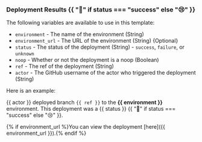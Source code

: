 ### Deployment Results {{ ":rocket:" if status === "success" else ":cry:" }}

The following variables are available to use in this template:

- `environment` - The name of the environment (String)
- `environment_url` - The URL of the environment (String) {Optional}
- `status` - The status of the deployment (String) - `success`, `failure`, or `unknown`
- `noop` - Whether or not the deployment is a noop (Boolean)
- `ref` - The ref of the deployment (String)
- `actor` - The GitHub username of the actor who triggered the deployment (String)

Here is an example:

{{ actor }} deployed branch `{{ ref }}` to the **{{ environment }}** environment. This deployment was a {{ status }} {{ ":rocket:" if status === "success" else ":cry:" }}.

{% if environment_url %}You can view the deployment [here]({{ environment_url }}).{% endif %}
